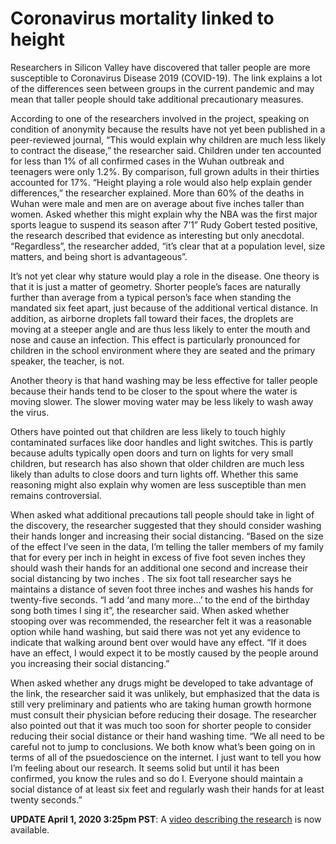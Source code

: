 # Coronavirus mortality linked to height

Researchers in Silicon Valley have discovered that taller people are more susceptible to Coronavirus Disease 2019 (COVID-19). The link explains a lot of the differences seen between groups in the current pandemic and may mean that taller people should take additional precautionary measures. 

According to one of the researchers involved in the project, speaking on condition of anonymity because the results have not yet been published in a peer-reviewed journal, “This would explain why children are much less likely to contract the disease,” the researcher said. Children under ten accounted for less than 1% of all confirmed cases in the Wuhan outbreak and teenagers were only 1.2%. By comparison, full grown adults in their thirties accounted for 17%. “Height playing a role would also help explain gender differences,” the researcher explained. More than 60% of the deaths in Wuhan were male and men are on average about five inches taller than women. Asked whether this might explain why the NBA was the first major sports league to suspend its season after 7’1” Rudy Gobert tested positive, the research described that evidence as interesting but only anecdotal. “Regardless”, the researcher added, “it’s clear that at a population level, size matters, and being short is advantageous”.

It’s not yet clear why stature would play a role in the disease. One theory is that it is just a matter of geometry. Shorter people’s faces are naturally further than average from a typical person’s face when standing the mandated six feet apart, just because of the additional vertical distance. In addition, as airborne droplets fall toward their faces, the droplets are moving at a steeper angle and are thus less likely to enter the mouth and nose and cause an infection. This effect is particularly pronounced for children in the school environment where they are seated and the primary speaker, the teacher, is not.

Another theory is that hand washing may be less effective for taller people because their hands tend to be closer to the spout where the water is moving slower. The slower moving water may be less likely to wash away the virus. 

Others have pointed out that children are less likely to touch highly contaminated surfaces like door handles and light switches. This is partly because adults typically open doors and turn on lights for very small children, but research has also shown that older children are much less likely than adults to close doors and turn lights off. Whether this same reasoning might also explain why women are less susceptible than men remains controversial.

When asked what additional precautions tall people should take in light of the discovery, the researcher suggested that they should consider washing their hands longer and increasing their social distancing. “Based on the size of the effect I’ve seen in the data, I’m telling the taller members of my family that for every per inch in height in excess of five foot seven inches they should wash their hands for an additional one second and increase their social distancing by two inches . The six foot tall researcher says he maintains a distance of seven foot three inches and washes his hands for twenty-five seconds. “I add ‘and many more…’ to the end of the birthday song both times I sing it”, the researcher said. When asked whether stooping over was recommended, the researcher felt it was a reasonable option while hand washing, but said there was not yet any evidence to indicate that walking around bent over would have any effect. “If it does have an effect, I would expect it to be mostly caused by the people around you increasing their social distancing.”

When asked whether any drugs might be developed to take advantage of the link, the researcher said it was unlikely, but emphasized that the data is still very preliminary and patients who are taking human growth hormone must consult their physician before reducing their dosage. The researcher also pointed out that it was much too soon for shorter people to consider reducing their social distance or their hand washing time. “We all need to be careful not to jump to conclusions. We both know what’s been going on in terms of all of the psuedoscience on the internet. I just want to tell you how I’m feeling about our research. It seems solid but until it has been confirmed, you know the rules and so do I. Everyone should maintain a social distance of at least six feet and regularly wash their hands for at least twenty seconds.”

**UPDATE April 1, 2020 3:25pm PST**: A [video describing the research](https://www.youtube.com/watch?v=dQw4w9WgXcQ) is now available.
